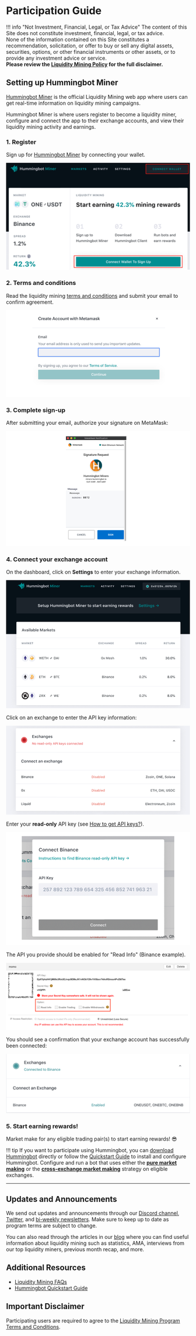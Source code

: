 # Participation Guide

!!! info "Not Investment, Financial, Legal, or Tax Advice"
    The content of this Site does not constitute investment, financial, legal, or tax advice.<br>None of the information contained on this Site constitutes a recommendation, solicitation, or offer to buy or sell any digital assets, securities, options, or other financial instruments or other assets, or to provide any investment advice or service.<br>
    **Please review the [Liquidity Mining Policy](https://hummingbot.io/liquidity-mining-policy/) for the full disclaimer.**

## Setting up Hummingbot Miner

[Hummingbot Miner](https://miners.hummingbot.io/) is the official Liquidity Mining web app where users can get real-time information on liquidity mining campaigns.

Hummingbot Miner is where users register to become a liquidity miner, configure and connect the app to their exchange accounts, and view their liquidity mining activity and earnings.


### 1. Register

Sign up for [Hummingbot Miner](https://miners.hummingbot.io/) by connecting your wallet.

![](../assets/img/lm-setup1.png)

### 2. Terms and conditions

Read the liquidity mining [terms and conditions](https://hummingbot.io/liquidity-mining-policy/) and submit your email to confirm agreement.

![](../assets/img/lm-setup2.png)

### 3. Complete sign-up

After submitting your email, authorize your signature on MetaMask:

![](../assets/img/lm-setup3.png)

### 4. Connect your exchange account

On the dashboard, click on **Settings** to enter your exchange information.

![](../assets/img/lm-setup4.png)

Click on an exchange to enter the API key information:

![](../assets/img/lm-setup5.png)

Enter your **read-only** API key (see [How to get API keys?](https://docs.hummingbot.io/installation/api-keys/)).

![](../assets/img/lm-setup6.png)

The API you provide should be enabled for "Read Info" (Binance example).

![](../assets/img/lm-binanceAPI.png) 

You should see a confirmation that your exchange account has successfully been connected:

![](../assets/img/lm-setup7.png)  

### 5. Start earning rewards!

Market make for any eligible trading pair(s) to start earning rewards! 😎

!!! tip
    If you want to participate using Hummingbot, you can [download Hummingbot](https://hummingbot.io/download) directly or follow the [Quickstart Guide](/quickstart/) to install and configure Hummingbot. Configure and run a bot that uses either the [**pure market making**](/strategies/pure-market-making) or the [**cross-exchange market making**](/strategies/cross-exchange-market-making) strategy on eligible exchanges.

---

## Updates and Announcements

We send out updates and announcements through our [Discord channel](https://discord.hummingbot.io), [Twitter](https://twitter.com/hummingbot_io), and [bi-weekly newsletters](http://hummingbot.substack.com). Make sure to keep up to date as program terms are subject to change.

You can also read through the articles in our [blog](https://hummingbot.io/blog/tag/liquidity-mining#tags) where you can find useful information about liquidity mining such as statistics, AMA, interviews from our top liquidity miners, previous month recap, and more.

## Additional Resources

- [Liquidity Mining FAQs](/liquidity-mining/faq/)
- [Hummingbot Quickstart Guide](/quickstart/)

## Important Disclaimer

Participating users are required to agree to the [Liquidity Mining Program Terms and Conditions](https://hummingbot.io/liquidity-mining-policy/).